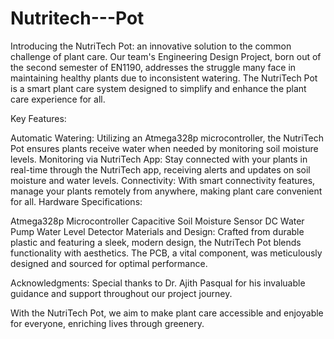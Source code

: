 # Nutritech---Pot

Introducing the NutriTech Pot: an innovative solution to the common challenge of plant care. Our team's Engineering Design Project, born out of the second semester of EN1190, addresses the struggle many face in maintaining healthy plants due to inconsistent watering. The NutriTech Pot is a smart plant care system designed to simplify and enhance the plant care experience for all.

Key Features:

Automatic Watering: Utilizing an Atmega328p microcontroller, the NutriTech Pot ensures plants receive water when needed by monitoring soil moisture levels.
Monitoring via NutriTech App: Stay connected with your plants in real-time through the NutriTech app, receiving alerts and updates on soil moisture and water levels.
Connectivity: With smart connectivity features, manage your plants remotely from anywhere, making plant care convenient for all.
Hardware Specifications:

Atmega328p Microcontroller
Capacitive Soil Moisture Sensor
DC Water Pump
Water Level Detector
Materials and Design:
Crafted from durable plastic and featuring a sleek, modern design, the NutriTech Pot blends functionality with aesthetics. The PCB, a vital component, was meticulously designed and sourced for optimal performance.

Acknowledgments:
Special thanks to Dr. Ajith Pasqual for his invaluable guidance and support throughout our project journey.

With the NutriTech Pot, we aim to make plant care accessible and enjoyable for everyone, enriching lives through greenery.
